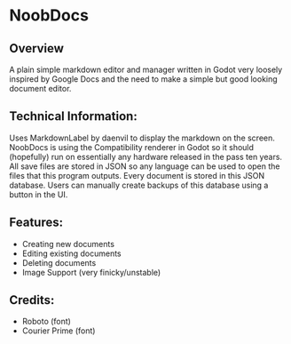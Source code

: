 # NoobDocs
## Overview
A plain simple markdown editor and manager written in Godot very loosely inspired by Google Docs and the need to make a simple but good looking document editor.

## Technical Information:
Uses MarkdownLabel by daenvil to display the markdown on the screen. NoobDocs is using the Compatibility renderer in Godot so it should (hopefully) run on essentially any hardware released in the pass ten years. All save files are stored in JSON so any language can be used to open the files that this program outputs. Every document is stored in this JSON database. Users can manually create backups of this database using a button in the UI.

## Features:
- Creating new documents
- Editing existing documents
- Deleting documents
- Image Support (very finicky/unstable)

## Credits:
- Roboto (font)
- Courier Prime (font)
